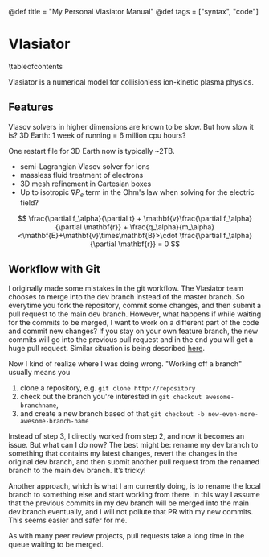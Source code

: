 @def title = "My Personal Vlasiator Manual"
@def tags = ["syntax", "code"]

# Vlasiator

\tableofcontents <!-- you can use \toc as well -->

Vlasiator is a numerical model for collisionless ion-kinetic plasma physics.


## Features

Vlasov solvers in higher dimensions are known to be slow. But how slow it is?
3D Earth: 1 week of running  = 6 million cpu hours?

One restart file for 3D Earth now is typically ~2TB.

* semi-Lagrangian Vlasov solver for ions
* massless fluid treatment of electrons
* 3D mesh refinement in Cartesian boxes
* Up to isotropic $\nabla P_e$ term in the Ohm's law when solving for the electric field?

$$
\frac{\partial f_\alpha}{\partial t} + \mathbf{v}\frac{\partial f_\alpha}{\partial \mathbf{r}} + \frac{q_\alpha}{m_\alpha}<\mathbf{E}+\mathbf{v}\times\mathbf{B}>\cdot \frac{\partial f_\alpha}{\partial \mathbf{r}} = 0
$$


## Workflow with Git

I originally made some mistakes in the git workflow.
The Vlasiator team chooses to merge into the dev branch instead of the master branch.
So everytime you fork the repository, commit some changes, and then submit a pull request to the main dev branch.
However, what happens if while waiting for the commits to be merged, I want to work on a different part of the code and commit new changes?
If you stay on your own feature branch, the new commits will go into the previous pull request and in the end you will get a huge pull request.
Similar situation is being described [here](https://stackoverflow.com/questions/56875810/new-pull-request-when-one-is-already-opened).

Now I kind of realize where I was doing wrong.
"Working off a branch" usually means you 
1. clone a repository, e.g. `git clone http://repository`
2. check out the branch you're interested in `git checkout awesome-branchname`,
3. and create a new branch based of that `git checkout -b new-even-more-awesome-branch-name`

Instead of step 3, I directly worked from step 2, and now it becomes an issue.
But what can I do now? The best might be: rename my dev branch to something that contains my latest changes, revert the changes in the original dev branch, and then submit another pull request from the renamed branch to the main dev branch. It’s tricky!

Another approach, which is what I am currently doing, is to rename the local branch to something else and start working from there.
In this way I assume that the previous commits in my dev branch will be merged into the main dev branch eventually, and I will not pollute that PR with my new commits.
This seems easier and safer for me.

As with many peer review projects, pull requests take a long time in the queue waiting to be merged.

